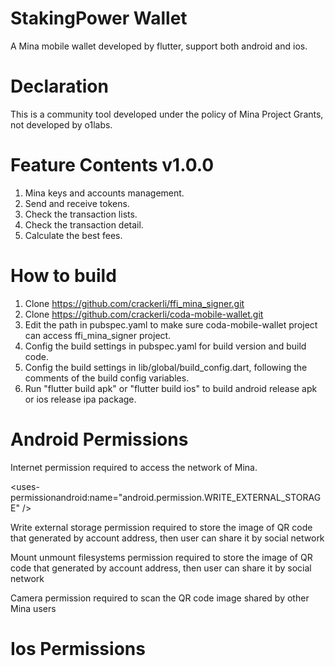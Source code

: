 # StakingPower Wallet
A Mina mobile wallet developed by flutter, support both android and ios.

# Declaration
This is a community tool developed under the policy of Mina Project Grants, not developed by o1labs.

# Feature Contents v1.0.0
1. Mina keys and accounts management.
2. Send and receive tokens.
3. Check the transaction lists.
4. Check the transaction detail.
5. Calculate the best fees.

# How to build
1. Clone https://github.com/crackerli/ffi_mina_signer.git
2. Clone https://github.com/crackerli/coda-mobile-wallet.git
3. Edit the path in pubspec.yaml to make sure coda-mobile-wallet project can access ffi_mina_signer project.
4. Config the build settings in pubspec.yaml for build version and build code.
5. Config the build settings in lib/global/build_config.dart, following the comments of the build config variables.
6. Run "flutter build apk" or "flutter build ios" to build android release apk or ios release ipa package.

# Android Permissions
<uses-permission android:name="android.permission.INTERNET" />   

Internet permission required to access the network of Mina.

<uses-permissionandroid:name="android.permission.WRITE_EXTERNAL_STORAGE" />  

Write external storage permission required to store the image of QR code that generated by account address, then user can share it by social network

<uses-permission android:name="android.permission.MOUNT_UNMOUNT_FILESYSTEMS" /> 

Mount unmount filesystems permission required to store the image of QR code that generated by account address, then user can share it by social network

<uses-permission android:name="android.permission.CAMERA" />  

Camera permission required to scan the QR code image shared by other Mina users

# Ios Permissions
